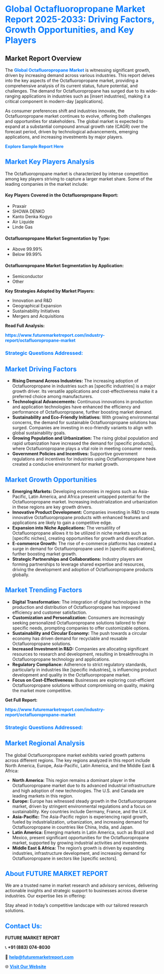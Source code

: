 <h1 style="color: #007BFF;">Global Octafluoropropane Market Report 2025-2033: Driving Factors, Growth Opportunities, and Key Players</h1>

<section id="overview">
<h2>Market Report Overview</h2>
<p>The <a href="https://www.futuremarketreport.com/industry-report/octafluoropropane-market" style="color: #007BFF; text-decoration: none;"><strong>Global Octafluoropropane Market</strong></a> is witnessing significant growth, driven by increasing demand across various industries. This report delves into the key aspects of the Octafluoropropane market, providing a comprehensive analysis of its current status, future potential, and challenges. The demand for Octafluoropropane has surged due to its wide-ranging applications in industries such as [insert industries], making it a critical component in modern-day [applications].</p>
<p>As consumer preferences shift and industries innovate, the Octafluoropropane market continues to evolve, offering both challenges and opportunities for stakeholders. The global market is expected to expand at a substantial compound annual growth rate (CAGR) over the forecast period, driven by technological advancements, emerging applications, and increasing investments by major players.</p>
</section>

<section id="overview">
<p><a href="https://www.futuremarketreport.com/request-sample/reportId=46917" style="color: #007BFF; text-decoration: none;"><strong>Explore Sample Report Here</strong></a></p>
</section>

<section id="key-players">
<h2 style="color: #007BFF;">Market Key Players Analysis</h2>
<p>The Octafluoropropane market is characterized by intense competition among key players striving to capture a larger market share. Some of the leading companies in the market include:</p>
<h4>Key Players Covered in the Octafluoropropane Report:</h4>
<ul><li>Praxair</li><li>SHOWA DENKO</li><li>Kanto Denka Kogyo</li><li>Air Liquide</li><li>Linde Gas</li></ul>
<h4>Octafluoropropane Market Segmentation by Type:</h4>
<ul><li>Above 99.99%</li><li>Below 99.99%</li></ul>

<h4>Octafluoropropane Market Segmentation by Application:</h4>
<ul><li>Semiconductor</li><li>Other</li></ul>
<p><strong>Key Strategies Adopted by Market Players:</strong></p>
<ul>
<li>Innovation and R&D</li>
<li>Geographical Expansion</li>
<li>Sustainability Initiatives</li>
<li>Mergers and Acquisitions</li>
</ul>
</section>

<section>
<p><strong>Read Full Analysis: </strong></p><a href="https://www.futuremarketreport.com/industry-report/octafluoropropane-market" style="color: #007BFF; text-decoration: none;"><strong>https://www.futuremarketreport.com/industry-report/octafluoropropane-market</strong></a>
<h3 style="color: #007BFF;">Strategic Questions Addressed:</h3>
</section>

<section id="driving-factors">
<h2 style="color: #007BFF;">Market Driving Factors</h2>
<ul>
<li><strong>Rising Demand Across Industries:</strong> The increasing adoption of Octafluoropropane in industries such as [specific industries] is a major growth driver. Its versatile applications and cost-effectiveness make it a preferred choice among manufacturers.</li>
<li><strong>Technological Advancements:</strong> Continuous innovations in production and application technologies have enhanced the efficiency and performance of Octafluoropropane, further boosting market demand.</li>
<li><strong>Sustainability and Eco-Friendly Initiatives:</strong> With growing environmental concerns, the demand for sustainable Octafluoropropane solutions has surged. Companies are investing in eco-friendly variants to align with global sustainability goals.</li>
<li><strong>Growing Population and Urbanization:</strong> The rising global population and rapid urbanization have increased the demand for [specific products], where Octafluoropropane plays a vital role in meeting consumer needs.</li>
<li><strong>Government Policies and Incentives:</strong> Supportive government regulations and incentives for industries using Octafluoropropane have created a conducive environment for market growth.</li>
</ul>
</section>

<section id="growth-opportunities">
<h2 style="color: #007BFF;">Market Growth Opportunities</h2>
<ul>
<li><strong>Emerging Markets:</strong> Developing economies in regions such as Asia-Pacific, Latin America, and Africa present untapped potential for the Octafluoropropane market. Increasing industrialization and urbanization in these regions are key growth drivers.</li>
<li><strong>Innovative Product Development:</strong> Companies investing in R&D to create innovative Octafluoropropane products with enhanced features and applications are likely to gain a competitive edge.</li>
<li><strong>Expansion into Niche Applications:</strong> The versatility of Octafluoropropane allows it to be utilized in niche markets such as [specific niches], creating opportunities for growth and diversification.</li>
<li><strong>E-commerce Growth:</strong> The rise of e-commerce platforms has created a surge in demand for Octafluoropropane used in [specific applications], further boosting market growth.</li>
<li><strong>Strategic Partnerships and Collaborations:</strong> Industry players are forming partnerships to leverage shared expertise and resources, driving the development and adoption of Octafluoropropane products globally.</li>
</ul>
</section>

<section id="trending-factors">
<h2 style="color: #007BFF;">Market Trending Factors</h2>
<ul>
<li><strong>Digital Transformation:</strong> The integration of digital technologies in the production and distribution of Octafluoropropane has improved efficiency and customer satisfaction.</li>
<li><strong>Customization and Personalization:</strong> Consumers are increasingly seeking personalized Octafluoropropane solutions tailored to their specific needs, prompting companies to offer customizable options.</li>
<li><strong>Sustainability and Circular Economy:</strong> The push towards a circular economy has driven demand for recyclable and reusable Octafluoropropane solutions.</li>
<li><strong>Increased Investment in R&D:</strong> Companies are allocating significant resources to research and development, resulting in breakthroughs in Octafluoropropane technology and applications.</li>
<li><strong>Regulatory Compliance:</strong> Adherence to strict regulatory standards, particularly in industries like [specific industries], is influencing product development and quality in the Octafluoropropane market.</li>
<li><strong>Focus on Cost-Effectiveness:</strong> Businesses are exploring cost-efficient Octafluoropropane solutions without compromising on quality, making the market more competitive.</li>
</ul>
</section>

<section>
<p><strong>Get Full Report: </strong></p><a href="https://www.futuremarketreport.com/industry-report/octafluoropropane-market" style="color: #007BFF; text-decoration: none;"><strong>https://www.futuremarketreport.com/industry-report/octafluoropropane-market</strong></a>
<h3 style="color: #007BFF;">Strategic Questions Addressed:</h3>
</section>


<section id="regional-analysis">
<h2 style="color: #007BFF;">Market Regional Analysis</h2>
<p>The global Octafluoropropane market exhibits varied growth patterns across different regions. The key regions analyzed in this report include North America, Europe, Asia-Pacific, Latin America, and the Middle East & Africa:</p>
<ul>
<li><strong>North America:</strong> This region remains a dominant player in the Octafluoropropane market due to its advanced industrial infrastructure and high adoption of new technologies. The U.S. and Canada are leading markets in this region.</li>
<li><strong>Europe:</strong> Europe has witnessed steady growth in the Octafluoropropane market, driven by stringent environmental regulations and a focus on sustainability. Key countries include Germany, France, and the U.K.</li>
<li><strong>Asia-Pacific:</strong> The Asia-Pacific region is experiencing rapid growth, fueled by industrialization, urbanization, and increasing demand for Octafluoropropane in countries like China, India, and Japan.</li>
<li><strong>Latin America:</strong> Emerging markets in Latin America, such as Brazil and Mexico, present significant opportunities for the Octafluoropropane market, supported by growing industrial activities and investments.</li>
<li><strong>Middle East & Africa:</strong> The region’s growth is driven by expanding industries, infrastructure development, and increasing demand for Octafluoropropane in sectors like [specific sectors].</li>
</ul>
</section>

<footer>
<h2 style="color: #007BFF;">About FUTURE MARKET REPORT</h2>
<p>We are a trusted name in market research and advisory services, delivering actionable insights and strategic support to businesses across diverse industries. Our expertise lies in offering:</p>

<p>Stay ahead in today’s competitive landscape with our tailored research solutions.</p>

<h2 style="color: #007BFF;">Contact Us:</h2>
<p><strong>FUTURE MARKET REPORT</strong></p>
<p>📞 <strong>+91 (883) 074-8030</strong></p>
<p>📧 <strong><a href="mailto:help@futuremarketreport.com" style="color: #007BFF;">help@futuremarketreport.com</a></strong></p>
<p>🌐 <strong><a href="https://www.futuremarketreport.com/" style="color: #007BFF;">Visit Our Website</a></strong></p>
</footer>